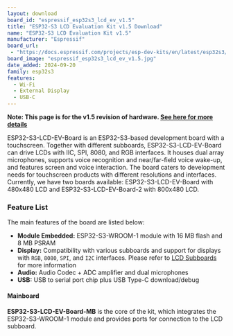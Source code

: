 ```yaml
---
layout: download
board_id: "espressif_esp32s3_lcd_ev_v1.5"
title: "ESP32-S3 LCD Evaluation Kit v1.5 Download"
name: "ESP32-S3 LCD Evaluation Kit v1.5"
manufacturer: "Espressif"
board_url:
 - "https://docs.espressif.com/projects/esp-dev-kits/en/latest/esp32s3/esp32-s3-lcd-ev-board/user_guide.html"
board_image: "espressif_esp32s3_lcd_ev_v1.5.jpg"
date_added: 2024-09-20
family: esp32s3
features:
  - Wi-Fi
  - External Display
  - USB-C
---
```

**Note: This page is for the v1.5 revision of hardware. [See here for more details](https://docs.espressif.com/projects/esp-dev-kits/en/latest/esp32s3/esp32-s3-lcd-ev-board/user_guide.html#id1)**

ESP32-S3-LCD-EV-Board is an ESP32-S3-based development board with a touchscreen. Together with different subboards, ESP32-S3-LCD-EV-Board can drive LCDs with IIC, SPI, 8080, and RGB interfaces. It houses dual array microphones, supports voice recognition and near/far-field voice wake-up, and features screen and voice interaction. The board caters to development needs for touchscreen products with different resolutions and interfaces. Currently, we have two boards available: ESP32-S3-LCD-EV-Board with 480x480 LCD and ESP32-S3-LCD-EV-Board-2 with 800x480 LCD.

### Feature List

The main features of the board are listed below:

- **Module Embedded:** ESP32-S3-WROOM-1 module with 16 MB flash and 8 MB PSRAM
- **Display:** Compatibility with various subboards and support for displays with `RGB`, `8080`, `SPI`, and `I2C` interfaces. Please refer to [LCD Subboards](https://docs.espressif.com/projects/espressif-esp-dev-kits/en/latest/esp32s3/esp32-s3-lcd-ev-board/user_guide.html#lcd-subboards) for more information
- **Audio:** Audio Codec + ADC amplifier and dual microphones
- **USB:** USB to serial port chip plus USB Type-C download/debug

#### Mainboard

**ESP32-S3-LCD-EV-Board-MB** is the core of the kit, which integrates the ESP32-S3-WROOM-1 module and provides ports for connection to the LCD subboard.

